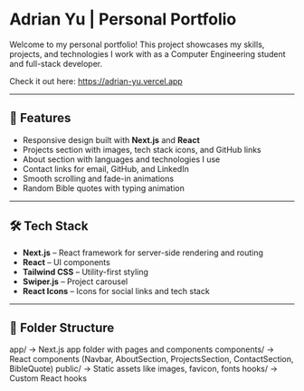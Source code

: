 # Adrian Yu | Personal Portfolio

Welcome to my personal portfolio! This project showcases my skills, projects, and technologies I work with as a Computer Engineering student and full-stack developer.

Check it out here: https://adrian-yu.vercel.app

---

## 🚀 Features

- Responsive design built with **Next.js** and **React**
- Projects section with images, tech stack icons, and GitHub links
- About section with languages and technologies I use
- Contact links for email, GitHub, and LinkedIn
- Smooth scrolling and fade-in animations
- Random Bible quotes with typing animation

---

## 🛠️ Tech Stack

- **Next.js** – React framework for server-side rendering and routing  
- **React** – UI components  
- **Tailwind CSS** – Utility-first styling  
- **Swiper.js** – Project carousel  
- **React Icons** – Icons for social links and tech stack  

---

## 📂 Folder Structure
app/            → Next.js app folder with pages and components
components/     → React components (Navbar, AboutSection, ProjectsSection, ContactSection, BibleQuote)
public/         → Static assets like images, favicon, fonts
hooks/          → Custom React hooks
